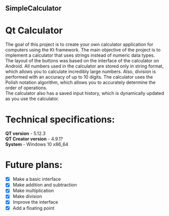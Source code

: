 ## SimpleCalculator
# Qt Calculator

The goal of this project is to create your own calculator application for computers using the Kt framework. The main objective of the project is to implement a calculator that uses strings instead of numeric data types. \
The layout of the buttons was based on the interface of the calculator on Android. All numbers used in the calculator are stored only in string format, which allows you to calculate incredibly large numbers. Also, division is performed with an accuracy of up to 10 digits. The calculator uses the Polish notation algorithm, which allows you to accurately determine the order of operations. \
The calculator also has a saved input history, which is dynamically updated as you use the calculator.

# Technical specifications:
**QT version** - 5.12.3 \
**QT Creator version** - 4.9.1? \
**System** - Windows 10 x86_64

# Future plans:
- [x] Make a basic interface
- [x] Make addition and subtraction
- [x] Make multiplication
- [x] Make division
- [x] Improve the interface
- [x] Add a floating point